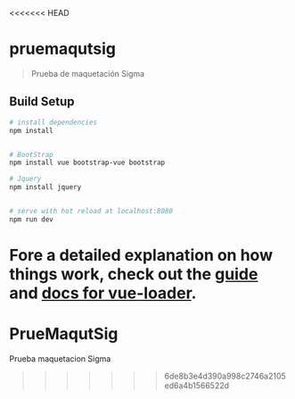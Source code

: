 <<<<<<< HEAD
# pruemaqutsig

> Prueba de maquetación Sigma

## Build Setup

``` bash
# install dependencies
npm install


# BootStrap
npm install vue bootstrap-vue bootstrap

# Jquery
npm install jquery


# serve with hot reload at localhost:8080
npm run dev
```

Fore a detailed explanation on how things work, check out the [guide](http://vuejs-templates.github.io/webpack/) and [docs for vue-loader](http://vuejs.github.io/vue-loader).
=======
# PrueMaqutSig
Prueba maquetacion Sigma
>>>>>>> 6de8b3e4d390a998c2746a2105ed6a4b1566522d
